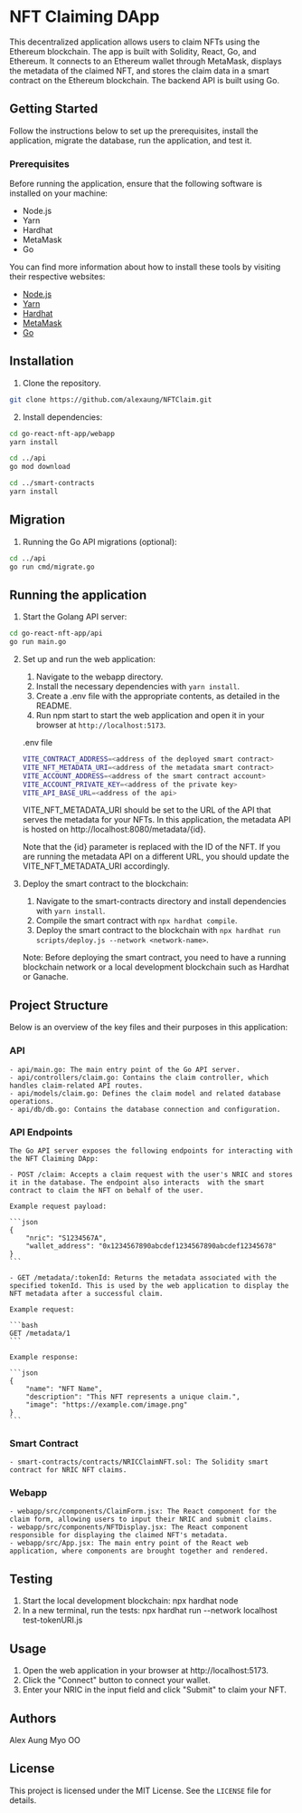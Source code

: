 # NFT Claiming DApp

This decentralized application allows users to claim NFTs using the Ethereum blockchain. The app is built with Solidity, React, Go, and Ethereum. It connects to an Ethereum wallet through MetaMask, displays the metadata of the claimed NFT, and stores the claim data in a smart contract on the Ethereum blockchain. The backend API is built using Go.

## Getting Started

Follow the instructions below to set up the prerequisites, install the application, migrate the database, run the application, and test it.

### Prerequisites

Before running the application, ensure that the following software is installed on your machine:

- Node.js
- Yarn
- Hardhat
- MetaMask
- Go

You can find more information about how to install these tools by visiting their respective websites:

- [Node.js](https://nodejs.org/)
- [Yarn](https://yarnpkg.com/)
- [Hardhat](https://hardhat.org/)
- [MetaMask](https://metamask.io/)
- [Go](https://golang.org/)


## Installation

1. Clone the repository.

```bash
git clone https://github.com/alexaung/NFTClaim.git
```

2. Install dependencies:

```bash
cd go-react-nft-app/webapp
yarn install

cd ../api
go mod download

cd ../smart-contracts
yarn install
```

## Migration

1. Running the Go API migrations (optional):

```bash
cd ../api
go run cmd/migrate.go
```

## Running the application

1. Start the Golang API server:

```bash
cd go-react-nft-app/api
go run main.go
```

2. Set up and run the web application:

    1. Navigate to the webapp directory.
    2. Install the necessary dependencies with `yarn install`.
    3. Create a .env file with the appropriate contents, as detailed in the README.
    4. Run npm start to start the web application and open it in your browser at `http://localhost:5173`.

    .env file

    ```bash
    VITE_CONTRACT_ADDRESS=<address of the deployed smart contract>
    VITE_NFT_METADATA_URI=<address of the metadata smart contract>
    VITE_ACCOUNT_ADDRESS=<address of the smart contract account>
    VITE_ACCOUNT_PRIVATE_KEY=<address of the private key>
    VITE_API_BASE_URL=<address of the api>
    ```

    VITE_NFT_METADATA_URI should be set to the URL of the API that serves the metadata for your NFTs. In this application, the metadata API is hosted on http://localhost:8080/metadata/{id}.

    Note that the {id} parameter is replaced with the ID of the NFT. If you are running the metadata API on a different URL, you should update the VITE_NFT_METADATA_URI accordingly.

3. Deploy the smart contract to the blockchain:

    1. Navigate to the smart-contracts directory and install dependencies with `yarn install`.
    2. Compile the smart contract with `npx hardhat compile`.
    3. Deploy the smart contract to the blockchain with `npx hardhat run scripts/deploy.js --network <network-name>`.

    Note: Before deploying the smart contract, you need to have a running blockchain network or a local development blockchain such as Hardhat or Ganache.

## Project Structure

Below is an overview of the key files and their purposes in this application:

### API

    - api/main.go: The main entry point of the Go API server.
    - api/controllers/claim.go: Contains the claim controller, which handles claim-related API routes.
    - api/models/claim.go: Defines the claim model and related database operations.
    - api/db/db.go: Contains the database connection and configuration.

### API Endpoints
    
    The Go API server exposes the following endpoints for interacting with the NFT Claiming DApp:

    - POST /claim: Accepts a claim request with the user's NRIC and stores it in the database. The endpoint also interacts  with the smart contract to claim the NFT on behalf of the user.

    Example request payload:

    ```json
    {
        "nric": "S1234567A",
        "wallet_address": "0x1234567890abcdef1234567890abcdef12345678"
    }
    ```

    - GET /metadata/:tokenId: Returns the metadata associated with the specified tokenId. This is used by the web application to display the NFT metadata after a successful claim.

    Example request:

    ```bash
    GET /metadata/1
    ```

    Example response:

    ```json
    {
        "name": "NFT Name",
        "description": "This NFT represents a unique claim.",
        "image": "https://example.com/image.png"
    }
    ```

### Smart Contract

    - smart-contracts/contracts/NRICClaimNFT.sol: The Solidity smart contract for NRIC NFT claims.

### Webapp

    - webapp/src/components/ClaimForm.jsx: The React component for the claim form, allowing users to input their NRIC and submit claims.
    - webapp/src/components/NFTDisplay.jsx: The React component responsible for displaying the claimed NFT's metadata.
    - webapp/src/App.jsx: The main entry point of the React web application, where components are brought together and rendered.

## Testing

1. Start the local development blockchain: npx hardhat node
2. In a new terminal, run the tests: npx hardhat run --network localhost test-tokenURI.js

## Usage
1. Open the web application in your browser at http://localhost:5173.
2. Click the "Connect" button to connect your wallet.
3. Enter your NRIC in the input field and click "Submit" to claim your NFT.

## Authors

Alex Aung Myo OO

## License

This project is licensed under the MIT License. See the `LICENSE` file for details.
